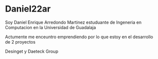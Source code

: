# Daniel22ar
Soy Daniel Enrique Arredondo Martinez estuduante de Ingeneria en Computacion en la Universidad de Guadalaja

Actumente me enceuntro emprendiendo por lo que estoy en el desarrollo de 2 proyectos 

Desinget y Daeteck Group
